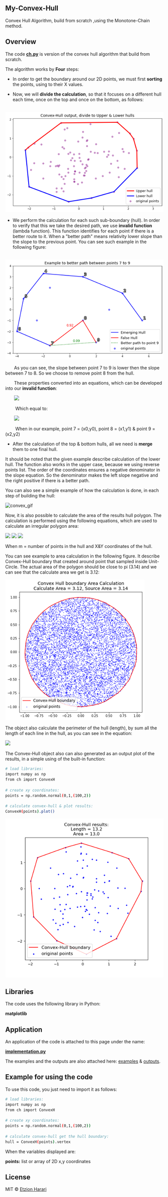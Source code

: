 ## My-Convex-Hull
Convex Hull Algorithm, build from scratch ,using the Monotone-Chain method.

## Overview
The code [**ch.py**](https://github.com/EtzionR/My-Convex-Hull/blob/main/ch.py) is version of the convex hull algorithm that build from scratch. 

The algorithm works by **Four** steps:
- In order to get the boundary around our 2D points, we must first **sorting** the points, using to their X values.

- Now, we will **divide the calculation**, so that it focuses on a different hull each time, once on the top and once on the bottom, as follows:

&emsp;&emsp; ![upperlower](https://github.com/EtzionR/My-Convex-Hull/blob/main/pictures/upperlower.png)

- We perform the calculation for each such sub-boundary (hull). In order to verify that this we take the desired path, we use **invalid function** (lambda function). This function identifies for each point if there is a better route to it. When a "better path" means relativity lower slope than the slope to the previous point. You can see such example in the following figure:

&emsp;&emsp; ![better_path](https://github.com/EtzionR/My-Convex-Hull/blob/main/pictures/better.png)

&emsp;&emsp;As you can see, the slope between point 7 to 9 is lower then the slope between 7 to 8. So we choose to remove point 8 from the hull.

&emsp;&emsp;These properties converted into an equations, which can be developed into our **invalid function**: 

&emsp;&emsp;<img src="https://render.githubusercontent.com/render/math?math=\frac{Y_{2}-Y_{0}}{\X_{2}-X_{0}}\leq\frac{Y_{1}-Y_{0}}{\X_{1}-X_{0}}">

&emsp;&emsp; Which equal to: 

&emsp;&emsp;<img src="https://render.githubusercontent.com/render/math?math=(Y_{2}-Y_{0})*(X_{1}-X_{0})\leq(Y_{1}-Y_{0})*(X_{2}-X_{0})">

&emsp;&emsp; When in our example, point 7 = (x0,y0), point 8 = (x1,y1) & point 9 = (x2,y2)

- After the calculation of the top & bottom hulls, all we need is **merge** them to one final hull.

It should be noted that the given example describe calculation of the lower hull. The function also works in the upper case, because we using reverse points list. The order of the coordinates ensures a negative denominator in the slope equation. So the denominator makes the left slope negative and the right positive if there is a better path.

You can also see a simple example of how the calculation is done, in each step of building the hull:

![convex_gif](https://github.com/EtzionR/My-Convex-Hull/blob/main/pictures/convex_process.gif)

Now, it is also possible to calculate the area of the results hull polygon. The calculation is performed using the following equations, which are used to calculate an irregular polygon area:

<img src="https://render.githubusercontent.com/render/math?math=A=\sum_{i = 1}^{m-1} X_{i}*Y_{i%2B1}">

<img src="https://render.githubusercontent.com/render/math?math=B=\sum_{i = 1}^{m-1} X_{i%2B1}*Y_{i}">

<img src="https://render.githubusercontent.com/render/math?math=Polygon Area=\frac{A-B}{2}">

When m = number of points in the hull and X&Y coordinates of the hull.

You can see example to area calculation in the following figure. It describe Convex-Hull boundary that created around point that sampled inside Unit-Circle. The actual area of the polygon should be close to pi (3.14) and we can see that the calculate area we get is 3.12:

![area](https://github.com/EtzionR/My-Convex-Hull/blob/main/pictures/area.png)

The object also calculate the perimeter of the hull (length), by sum all the length of each line in the hull, as you can see in the equation:

<img src="https://render.githubusercontent.com/render/math?math=Length=\sum_{i=1}^{m-1}\sqrt{(X_{j}-X_{i})^{2}%2B(Y_{j}-Y_{i})^{2}}">

The Convex-Hull object also can also generated as an output plot of the results, in a simple using of the built-in function:

``` sh
# load libraries:
import numpy as np
from ch import ConvexH

# create xy coordinates:
points = np.random.normal(0,1,(100,2))

# calculate convex-hull & plot results:
ConvexH(points).plot()
```

![plot](https://github.com/EtzionR/My-Convex-Hull/blob/main/pictures/plote.png)

## Libraries
The code uses the following library in Python:

**matplotlib**


## Application
An application of the code is attached to this page under the name: 

[**implementation.py**](https://github.com/EtzionR/My-Convex-Hull/blob/main/implementation.py)

The examples and the outputs are also attached here: [examples](https://github.com/EtzionR/My-Convex-Hull/tree/main/examples) & [outputs](https://github.com/EtzionR/My-Convex-Hull/tree/main/outputs).


## Example for using the code
To use this code, you just need to import it as follows:
``` sh
# load libraries:
import numpy as np
from ch import ConvexH

# create xy coordinates:
points = np.random.normal(0,1,(100,2))

# calculate convex-hull get the hull boundary:
hull = ConvexH(points).vertex
```

When the variables displayed are:

**points:** list or array of 2D x,y coordinates

## License
MIT © [Etzion Harari](https://github.com/EtzionR)
